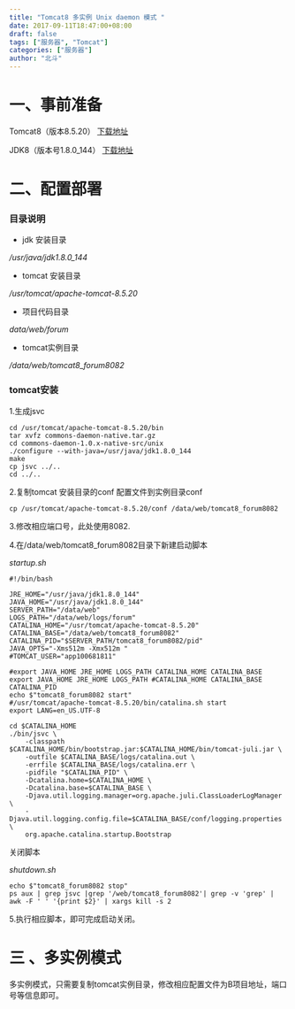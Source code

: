 ```yaml
---
title: "Tomcat8 多实例 Unix daemon 模式 "
date: 2017-09-11T18:47:00+08:00
draft: false
tags: ["服务器", "Tomcat"]
categories: ["服务器"]
author: "北斗"
---
```

# 一、事前准备



Tomcat8（版本8.5.20） [下载地址](http://apache.spinellicreations.com/tomcat/tomcat-8/v8.5.20/bin/apache-tomcat-8.5.20.tar.gz)

JDK8（版本号1.8.0_144） [下载地址](http://download.oracle.com/otn-pub/java/jdk/8u144-b01/090f390dda5b47b9b721c7dfaa008135/jdk-8u144-linux-x64.tar.gz)



# 二、配置部署



### 目录说明



- jdk 安装目录

 */usr/java/jdk1.8.0_144*

- tomcat 安装目录

 */usr/tomcat/apache-tomcat-8.5.20*

- 项目代码目录

 *data/web/forum*

- tomcat实例目录

 */data/web/tomcat8_forum8082*

### tomcat安装

1.生成jsvc
```
cd /usr/tomcat/apache-tomcat-8.5.20/bin
tar xvfz commons-daemon-native.tar.gz
cd commons-daemon-1.0.x-native-src/unix
./configure --with-java=/usr/java/jdk1.8.0_144
make
cp jsvc ../..
cd ../..
```

2.复制tomcat 安装目录的conf 配置文件到实例目录conf
```
cp /usr/tomcat/apache-tomcat-8.5.20/conf /data/web/tomcat8_forum8082
```

3.修改相应端口号，此处使用8082.

4.在/data/web/tomcat8_forum8082目录下新建启动脚本

*startup.sh*

```
#!/bin/bash

JRE_HOME="/usr/java/jdk1.8.0_144"
JAVA_HOME="/usr/java/jdk1.8.0_144"
SERVER_PATH="/data/web"
LOGS_PATH="/data/web/logs/forum"
CATALINA_HOME="/usr/tomcat/apache-tomcat-8.5.20"
CATALINA_BASE="/data/web/tomcat8_forum8082"
CATALINA_PID="$SERVER_PATH/tomcat8_forum8082/pid"
JAVA_OPTS="-Xms512m -Xmx512m "
#TOMCAT_USER="app100681811"

#export JAVA_HOME JRE_HOME LOGS_PATH CATALINA_HOME CATALINA_BASE
export JAVA_HOME JRE_HOME LOGS_PATH #CATALINA_HOME CATALINA_BASE CATALINA_PID
echo $"tomcat8_forum8082 start"
#/usr/tomcat/apache-tomcat-8.5.20/bin/catalina.sh start
export LANG=en_US.UTF-8

cd $CATALINA_HOME
./bin/jsvc \
    -classpath $CATALINA_HOME/bin/bootstrap.jar:$CATALINA_HOME/bin/tomcat-juli.jar \
    -outfile $CATALINA_BASE/logs/catalina.out \
    -errfile $CATALINA_BASE/logs/catalina.err \
    -pidfile "$CATALINA_PID" \
    -Dcatalina.home=$CATALINA_HOME \
    -Dcatalina.base=$CATALINA_BASE \
    -Djava.util.logging.manager=org.apache.juli.ClassLoaderLogManager \
    -Djava.util.logging.config.file=$CATALINA_BASE/conf/logging.properties \
    org.apache.catalina.startup.Bootstrap
```

关闭脚本

*shutdown.sh*

```
echo $"tomcat8_forum8082 stop"
ps aux | grep jsvc |grep '/web/tomcat8_forum8082'| grep -v 'grep' | awk -F ' ' '{print $2}' | xargs kill -s 2
```

5.执行相应脚本，即可完成启动关闭。

# 三 、多实例模式

多实例模式，只需要复制tomcat实例目录，修改相应配置文件为B项目地址，端口号等信息即可。